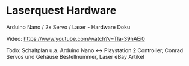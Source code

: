 # Laserquest Hardware
Arduino Nano / 2x Servo / Laser - Hardware Doku

Video: https://www.youtube.com/watch?v=Tla-39hAEi0

Todo: Schaltplan u.a. Arduino Nano <-> Playstation 2 Controller, Conrad Servos und Gehäuse Bestellnummer, Laser eBay Artikel
